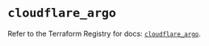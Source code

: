 # `cloudflare_argo`

Refer to the Terraform Registry for docs: [`cloudflare_argo`](https://registry.terraform.io/providers/cloudflare/cloudflare/4.25.0/docs/resources/argo).
